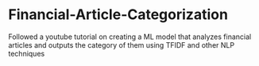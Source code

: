 # Financial-Article-Categorization
Followed a youtube tutorial on creating a ML model that analyzes financial articles and outputs the category of them using TFIDF and other NLP techniques


